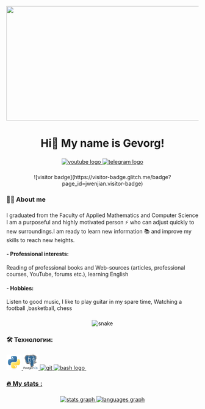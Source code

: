 <br clear="both">

<div align="center">
  <img height="300" width="600" src="https://user-images.githubusercontent.com/74038190/225813708-98b745f2-7d22-48cf-9150-083f1b00d6c9.gif"  />
</div>

###

<h1 align="center">Hi👋 My name is Gevorg!</h1>

###

<div align="center">
  <a href="https://www.linkedin.com/in/gev-ogan/" target="_blank">
    <img src="https://img.shields.io/badge/-Gevorg-blue?style=flat-square&logo=LinkedIn&logoColor=white&link=https://www.linkedin.com/in/gev-ogan/" height="25" alt="youtube logo"  />
  </a>
  <a href="https://t.me/gev_ogan" target="_blank">
    <img src="https://img.shields.io/badge/-gev_ogan-blue?style=flat-square&logo=Telegram&logoColor=white&link=https://t.me/gev_ogan" height="25" alt="telegram logo"  />
  </a>
</div>

###

<div align="center">
  ![visitor badge](https://visitor-badge.glitch.me/badge?page_id=jwenjian.visitor-badge)
</div>

###

<h3 align="left">👩‍💻 About me</h3>

###

<p align="left"> I graduated from the Faculty of Applied Mathematics and Computer Science 
I am a purposeful and highly motivated person ⚡ who can adjust
quickly to new surroundings.I am ready to learn new information 📚  
and improve my skills to reach new heights.
<h4>- Professional interests:</h4>Reading of 
professional books and Web-sources 
(articles, professional courses, YouTube, 
forums etc.), learning English
<h4>- Hobbies:</h4>Listen to good music, I like to 
play guitar in my spare time, Watching a 
football ,basketball, chess
</p>

###

<p align="center">
 <img width="600" src="https://github.com/FilimonovAlexey/FilimonovAlexey/blob/main/assets/github-snake.svg" alt="snake"/>
</p>

###

<h3 align="left">🛠 Технологии:</h3>

###

<div align="left">
  <a href="https://www.python.org" target="_blank"> <img src="https://raw.githubusercontent.com/devicons/devicon/master/icons/python/python-original.svg" alt="python" width="40" height="40"/> </a>
  <a href="https://www.postgresql.org" target="_blank"> <img src="https://raw.githubusercontent.com/devicons/devicon/master/icons/postgresql/postgresql-original-wordmark.svg" alt="postgresql" width="40" height="40"/>  
  <a href="https://git-scm.com/" target="_blank"> <img src="https://www.vectorlogo.zone/logos/git-scm/git-scm-icon.svg" alt="git" width="40" height="40"/>
  <img src="https://cdn.simpleicons.org/gnubash/4EAA25" height="40" alt="bash logo"/>
  <img width="12" />
</div>

###

<h3 align="left">🔥  My stats :</h3>

###
<!--
<div align="center">
  <img src="https://streak-stats.demolab.com?user=filimonovalexey&locale=en&mode=daily&theme=dark&hide_border=false&border_radius=5&order=3" height="220" alt="streak graph"  />
</div>
-->
###

<div align="center">
  <img src="https://github-readme-stats.vercel.app/api?username=gevoganesyan&count_private=true&show_icons=true&include_all_commits=true" height="150" alt="stats graph"  />
  <img src="https://github-readme-stats.vercel.app/api/top-langs?username=gevoganesyan&locale=en&hide_title=false&layout=compact&card_width=320&langs_count=5&theme=dracula&hide_border=false&order=2" height="150" alt="languages graph"/>
</div>

###
